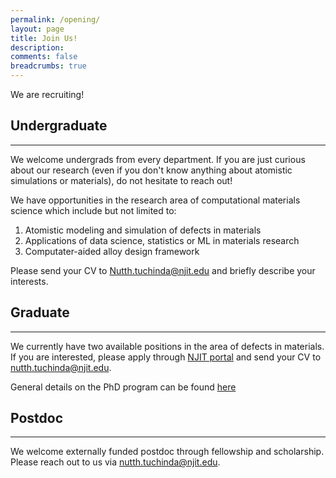 ```yaml
---
permalink: /opening/
layout: page
title: Join Us!
description: 
comments: false
breadcrumbs: true
---
```



We are recruiting!


## Undergraduate
-----

We welcome undergrads from every department. If you are just curious about our research (even if you don't know anything about atomistic simulations or materials), do not hesitate to reach out!

We have opportunities in the research area of computational materials science which include but not limited to:
1. Atomistic modeling and simulation of defects in materials
2. Applications of data science, statistics or ML in materials research
3. Computater-aided alloy design framework

Please send your CV to Nutth.tuchinda@njit.edu and briefly describe your interests.

## Graduate
-----

We currently have two available positions in the area of defects in materials. If you are interested, please apply through [NJIT portal](https://connect.njit.edu/apply/) and send your CV to nutth.tuchinda@njit.edu.

General details on the PhD program can be found 
[here](https://catalog.njit.edu/graduate/newark-college-engineering/chemical-materials-engineering/materials-science-engineering-phd/)

## Postdoc
-----

We welcome externally funded postdoc through fellowship and scholarship. Please reach out to us via nutth.tuchinda@njit.edu.
